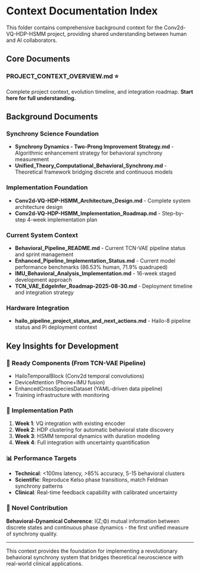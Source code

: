 # Context Documentation Index

This folder contains comprehensive background context for the Conv2d-VQ-HDP-HSMM project, providing shared understanding between human and AI collaborators.

## Core Documents

### **PROJECT_CONTEXT_OVERVIEW.md** ⭐
Complete project context, evolution timeline, and integration roadmap. **Start here for full understanding.**

## Background Documents

### Synchrony Science Foundation
- **Synchrony Dynamics - Two-Prong Improvement Strategy.md** - Algorithmic enhancement strategy for behavioral synchrony measurement
- **Unified_Theory_Computational_Behavioral_Synchrony.md** - Theoretical framework bridging discrete and continuous models

### Implementation Foundation
- **Conv2d-VQ-HDP-HSMM_Architecture_Design.md** - Complete system architecture design
- **Conv2d-VQ-HDP-HSMM_Implementation_Roadmap.md** - Step-by-step 4-week implementation plan

### Current System Context
- **Behavioral_Pipeline_README.md** - Current TCN-VAE pipeline status and sprint management
- **Enhanced_Pipeline_Implementation_Status.md** - Current model performance benchmarks (86.53% human, 71.9% quadruped)
- **IMU_Behavioral_Analysis_Implementation.md** - 16-week staged development approach
- **TCN_VAE_EdgeInfer_Roadmap-2025-08-30.md** - Deployment timeline and integration strategy

### Hardware Integration
- **hailo_pipeline_project_status_and_next_actions.md** - Hailo-8 pipeline status and Pi deployment context

## Key Insights for Development

### 🎯 **Ready Components** (From TCN-VAE Pipeline)
- HailoTemporalBlock (Conv2d temporal convolutions)
- DeviceAttention (Phone+IMU fusion)
- EnhancedCrossSpeciesDataset (YAML-driven data pipeline)
- Training infrastructure with monitoring

### 🚀 **Implementation Path**
1. **Week 1**: VQ integration with existing encoder
2. **Week 2**: HDP clustering for automatic behavioral state discovery
3. **Week 3**: HSMM temporal dynamics with duration modeling
4. **Week 4**: Full integration with uncertainty quantification

### 📊 **Performance Targets**
- **Technical**: <100ms latency, >85% accuracy, 5-15 behavioral clusters
- **Scientific**: Reproduce Kelso phase transitions, match Feldman synchrony patterns
- **Clinical**: Real-time feedback capability with calibrated uncertainty

### 🔬 **Novel Contribution**
**Behavioral-Dynamical Coherence**: I(Z;Φ) mutual information between discrete states and continuous phase dynamics - the first unified measure of synchrony quality.

---

This context provides the foundation for implementing a revolutionary behavioral synchrony system that bridges theoretical neuroscience with real-world clinical applications.